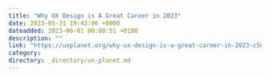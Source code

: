 ```yaml
---
title: "Why UX Design is A Great Career in 2023"
date: 2023-05-31 19:43:06 +0000
dateadded: 2023-06-01 00:00:51 +0100
description: ""
link: "https://uxplanet.org/why-ux-design-is-a-great-career-in-2023-c5d9669c8044?source=rss----819cc2aaeee0---4"
category:
directory: _directory/ux-planet.md
---
```

